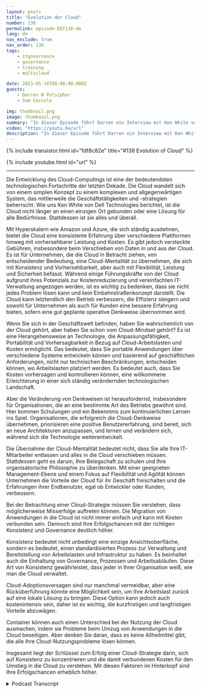 ```yaml
---
layout: posts
title: "Evolution der Cloud"
number: 138
permalink: episode-EDT138-de
lang: de
nav_exclude: true
nav_order: 138
tags:
    - itgovernance
    - governance
    - training
    - multicloud

date: 2023-05-16T00:00:00.000Z
guests:
    - Darren W Pulsipher
    - Sam Ceccola

img: thumbnail.png
image: thumbnail.png
summary: "In dieser Episode führt Darren ein Interview mit Ken White von Dell Technology über die Art und Weise, wie Cloud-Technologie mehr als nur eine Technologie ist, sondern ein Prozess und ein kultureller Wandel in Organisationen."
video: "https://youtu.be/url"
description: "In dieser Episode führt Darren ein Interview mit Ken White von Dell Technology über die Art und Weise, wie Cloud-Technologie mehr als nur eine Technologie ist, sondern ein Prozess und ein kultureller Wandel in Organisationen."
---
```


<div>
{% include transistor.html id="fdf8c82e" title="#138 Evolution of Cloud" %}

{% include youtube.html id="url" %}
</div>

---

Die Entwicklung des Cloud-Computings ist eine der bedeutendsten technologischen Fortschritte der letzten Dekade. Die Cloud wandelt sich von einem simplen Konzept zu einem komplexen und allgegenwärtigen System, das mittlerweile die Geschäftstätigkeiten und -strategien beherrscht. Wie uns Ken White von Dell Technologies berichtet, ist die Cloud nicht länger an einen einzigen Ort gebunden oder eine Lösung für alle Bedürfnisse. Stattdessen ist sie alles und überall.

Mit Hyperskalern wie Amazon und Azure, die sich ständig ausdehnen, bietet die Cloud eine konsistente Erfahrung über verschiedene Plattformen hinweg mit vorhersehbarer Leistung und Kosten. Es gibt jedoch versteckte Gebühren, insbesondere beim Verschieben von Daten in und aus der Cloud. Es ist für Unternehmen, die die Cloud in Betracht ziehen, von entscheidender Bedeutung, eine Cloud-Mentalität zu übernehmen, die sich mit Konsistenz und Vorhersehbarkeit, aber auch mit Flexibilität, Leistung und Sicherheit befasst. Während einige Führungskräfte von der Cloud aufgrund ihres Potenzials zur Kostenreduzierung und vereinfachten IT-Verwaltung angezogen werden, ist es wichtig zu bedenken, dass sie nicht jedes Problem lösen kann und kein Einbahnstraßenkonzept darstellt. Die Cloud kann letztendlich den Betrieb verbessern, die Effizienz steigern und sowohl für Unternehmen als auch für Kunden eine bessere Erfahrung bieten, sofern eine gut geplante operative Denkweise übernommen wird.

Wenn Sie sich in der Geschäftswelt befinden, haben Sie wahrscheinlich von der Cloud gehört, aber haben Sie schon vom Cloud-Mindset gehört? Es ist eine Herangehensweise an Technologie, die Anpassungsfähigkeit, Portabilität und Vorhersagbarkeit in Bezug auf Cloud-Arbeitslasten und Kosten ermöglicht. Das bedeutet, dass Sie portable Anwendungen über verschiedene Systeme entwickeln können und basierend auf geschäftlichen Anforderungen, nicht nur technischen Beschränkungen, entscheiden können, wo Arbeitslasten platziert werden. Es bedeutet auch, dass Sie Kosten vorhersagen und kontrollieren können, eine willkommene Erleichterung in einer sich ständig verändernden technologischen Landschaft.

Aber die Veränderung von Denkweisen ist herausfordernd, insbesondere für Organisationen, die an eine bestimmte Art des Betriebs gewöhnt sind. Hier kommen Schulungen und ein Bekenntnis zum kontinuierlichen Lernen ins Spiel. Organisationen, die erfolgreich die Cloud-Denkweise übernehmen, priorisieren eine positive Benutzererfahrung, sind bereit, sich an neue Architekturen anzupassen, und lernen und verändern sich, während sich die Technologie weiterentwickelt.

Die Übernahme der Cloud-Mentalität bedeutet nicht, dass Sie alle Ihre IT-Mitarbeiter entlassen und alles in die Cloud verschieben müssen. Stattdessen geht es darum, Ihre Belegschaft zu schulen und Ihre organisatorische Philosophie zu überdenken. Mit einer geeigneten Management-Ebene und einem Fokus auf Flexibilität und Agilität können Unternehmen die Vorteile der Cloud für ihr Geschäft freischalten und die Erfahrungen ihrer Endbenutzer, egal ob Entwickler oder Kunden, verbessern.

Bei der Betrachtung einer Cloud-Strategie müssen Sie verstehen, dass möglicherweise Misserfolge auftreten können. Die Migration von Anwendungen in die Cloud ist nicht immer einfach und kann mit Kosten verbunden sein. Dennoch sind Ihre Erfolgschancen mit der richtigen Konsistenz und Governance deutlich höher.

Konsistenz bedeutet nicht unbedingt eine einzige Ansichtsoberfläche, sondern es bedeutet, einen standardisierten Prozess zur Verwaltung und Bereitstellung von Arbeitslasten und Infrastruktur zu haben. Es beinhaltet auch die Einhaltung von Governance, Prozessen und Arbeitsabläufen. Diese Art von Konsistenz gewährleistet, dass jeder in Ihrer Organisation weiß, wie man die Cloud verwaltet.

Cloud-Adoptionsversagen sind nur manchmal vermeidbar, aber eine Rücküberführung könnte eine Möglichkeit sein, um Ihre Arbeitslast zurück auf eine lokale Lösung zu bringen. Diese Option kann jedoch auch kostenintensiv sein, daher ist es wichtig, die kurzfristigen und langfristigen Vorteile abzuwägen.

Container können auch einen Unterschied bei der Nutzung der Cloud ausmachen, indem sie Probleme beim Umzug von Anwendungen in die Cloud beseitigen. Aber denken Sie daran, dass es keine Allheilmittel gibt, die alle Ihre Cloud-Nutzungsprobleme lösen können.

Insgesamt liegt der Schlüssel zum Erfolg einer Cloud-Strategie darin, sich auf Konsistenz zu konzentrieren und die damit verbundenen Kosten für den Umstieg in die Cloud zu verstehen. Mit diesen Faktoren im Hinterkopf sind Ihre Erfolgschancen erheblich höher.



<details>
<summary> Podcast Transcript </summary>

<p></p>

</details>
